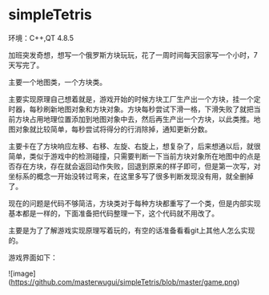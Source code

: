 # simpleTetris
环境：C++,QT 4.8.5

加班突发奇想，想写一个俄罗斯方块玩玩，花了一周时间每天回家写一个小时，7天写完了。

主要一个地图类，一个方块类。

主要实现原理自己想着就是，游戏开始的时候方块工厂生产出一个方块，挂一个定时器，每秒刷新地图对象和方块对象。方块每秒尝试下滑一格，下滑失败了就把当前方块占用地理位置添加到地图对象中去，然后再生产出一个方块，以此类推。地图对象就比较简单，每秒尝试将得分的行消除掉，通知更新分数。

主要卡在了方块响应左移、右移、左旋、右旋上，想复杂了，后来想通以后，就很简单，类似于游戏中的检测碰撞，只需要判断一下当前方块对象所在地图中的点是否存在方块，存在就会返回动作失败，回退到原来的样子即可，但是第一次写，对坐标系的概念一开始没转过弯来，在这里多写了很多判断发现没有用，就全删掉了。

现在的问题是代码不够简洁，方块类对于每种方块都重写了一个类，但是内部实现基本都是一样的，下面准备把代码整理一下，这个代码就不用改了。

主要是为了了解游戏实现原理写着玩的，有空的话准备看看git上其他人怎么实现的。

游戏界面如下：

![image]
(https://github.com/masterwugui/simpleTetris/blob/master/game.png)
